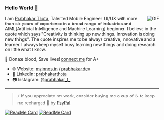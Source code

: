 ### Hello World 👋

<img align="right" alt="GIF" src="https://camo.githubusercontent.com/992babdffd8c74a1502de375fbdf7e4d54773242/68747470733a2f2f6d656469612e67697068792e636f6d2f6d656469612f53576f536b4e36447854737a71494b4571762f67697068792e676966" />

I am [Prabhakar Thota](https://www.myinnos.in/ "MyInnos"), Talented Mobile Engineer, UI/UX with more than six years of experience in a broad range of industries and AIML[Artificial Intelligence and Machine Learning] beginner. I believe in the quote which says "Creativity is thinking up new things. Innovation is doing new things". The quote inspires me to be always creative, innovative and a learner. I always keep myself busy learning new things and doing research on little what I know.

🌱 Donate blood, Save lives! [connect me](https://www.myinnos.in/contact.html "MyInnos") for A+

* :globe_with_meridians: Website: [myinnos.in](http://www.myinnos.in "Prabhakar Thota") / [prabhakar.dev](http://www.prabhakar.dev "Prabhakar Thota")
* :mag_right: LinkedIn: [prabhakarthota](https://www.linkedin.com/in/prabhakarthota "Prabhakar Thota on LinkedIn")
* :camera: Instagram: [@prabhakar_t_](https://www.instagram.com/prabhakar_t_/ "Prabhakar Thota on Instagram")   
_________________________________

>⚡ If you appreciate my work, consider buying me a cup of :coffee: to keep me recharged :metal: by [PayPal](https://www.paypal.me/fansfolio)

[![ReadMe Card](https://github-readme-stats.vercel.app/api/pin/?username=myinnos&repo=AppFontChanger)](https://github.com/myinnos/AppFontChanger) [![ReadMe Card](https://github-readme-stats.vercel.app/api/pin/?username=myinnos&repo=AppIconNameChanger)](https://github.com/myinnos/AppIconNameChanger)
